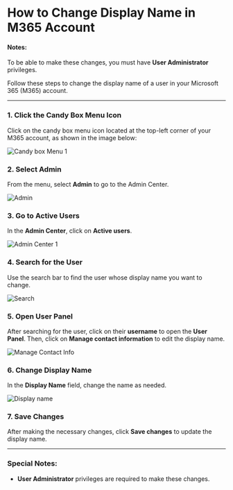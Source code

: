 
# How to Change Display Name in M365 Account
#### **Notes**:
To be able to make these changes, you must have **User Administrator** privileges.

Follow these steps to change the display name of a user in your Microsoft 365 (M365) account.

---

### 1. **Click the Candy Box Menu Icon**
Click on the candy box menu icon located at the top-left corner of your M365 account, as shown in the image below:

![Candy box Menu 1](https://github.com/user-attachments/assets/028b6bf7-8138-4f72-98a1-e2ac8ebd827c)


### 2. **Select Admin**
From the menu, select **Admin** to go to the Admin Center.

![Admin](https://github.com/user-attachments/assets/844de309-1be1-43dd-b746-593a3c5cae9e)



### 3. **Go to Active Users**   
In the **Admin Center**, click on **Active users**.

![Admin Center 1](https://github.com/user-attachments/assets/de5aa793-dfd4-47f1-9eb5-146d0e4dde51)


### 4. **Search for the User**
Use the search bar to find the user whose display name you want to change.

![Search](https://github.com/user-attachments/assets/a79b59f6-e3db-4825-b2d2-8e18b693ef5b)



### 5. **Open User Panel**
After searching for the user, click on their **username** to open the **User Panel**. Then, click on **Manage contact information** to edit the display name.

![Manage Contact Info](https://github.com/user-attachments/assets/e1eb9332-4bcc-42a5-bba5-081ed223f9be)



### 6. **Change Display Name**
In the **Display Name** field, change the name as needed.

![Display name](https://github.com/user-attachments/assets/38f9ed55-5adc-4c14-9ca7-363644dee49a)



### 7. **Save Changes**
After making the necessary changes, click **Save changes** to update the display name.

---
### Special Notes:
- **User Administrator** privileges are required to make these changes.
